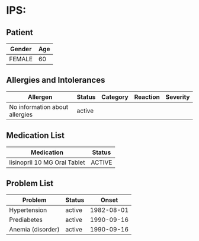 # IPS:

## Patient

|Gender|Age|
|---|---|
|FEMALE|60|

## Allergies and Intolerances

|Allergen|Status|Category|Reaction|Severity|
|---|---|---|---|---|
|No information about allergies|active||||

## Medication List

|Medication|Status|
|---|---|
|lisinopril 10 MG Oral Tablet|ACTIVE|

## Problem List

|Problem|Status|Onset|
|---|---|---|
|Hypertension|active|1982-08-01|
|Prediabetes|active|1990-09-16|
|Anemia (disorder)|active|1990-09-16|
